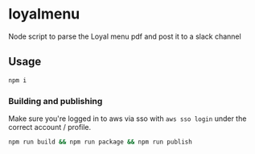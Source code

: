 # loyalmenu

Node script to parse the Loyal menu pdf and post it to a slack channel

## Usage

```sh
npm i
```

### Building and publishing

Make sure you're logged in to aws via sso with `aws sso login` under the correct account / profile.

```sh
npm run build && npm run package && npm run publish
```
